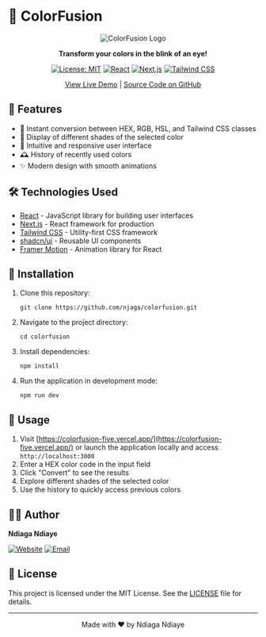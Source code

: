 # 🎨 ColorFusion

<div align="center">

![ColorFusion Logo](https://github.com/njaga/colorfusion/blob/main/app/favicon.ico)

**Transform your colors in the blink of an eye!**

[![License: MIT](https://img.shields.io/badge/License-MIT-yellow.svg)](https://opensource.org/licenses/MIT)
[![React](https://img.shields.io/badge/React-20232A?style=flat&logo=react&logoColor=61DAFB)](https://reactjs.org/)
[![Next.js](https://img.shields.io/badge/Next.js-000000?style=flat&logo=next.js&logoColor=white)](https://nextjs.org/)
[![Tailwind CSS](https://img.shields.io/badge/Tailwind_CSS-38B2AC?style=flat&logo=tailwind-css&logoColor=white)](https://tailwindcss.com/)

[View Live Demo](https://colorfusion-five.vercel.app/) | [Source Code on GitHub](https://github.com/njaga/colorfusion)

</div>

## 🚀 Features

- 🔄 Instant conversion between HEX, RGB, HSL, and Tailwind CSS classes
- 🌈 Display of different shades of the selected color
- 📱 Intuitive and responsive user interface
- 🕰️ History of recently used colors
- ✨ Modern design with smooth animations

## 🛠️ Technologies Used

- [React](https://reactjs.org/) - JavaScript library for building user interfaces
- [Next.js](https://nextjs.org/) - React framework for production
- [Tailwind CSS](https://tailwindcss.com/) - Utility-first CSS framework
- [shadcn/ui](https://ui.shadcn.com/) - Reusable UI components
- [Framer Motion](https://www.framer.com/motion/) - Animation library for React

## 🚀 Installation

1. Clone this repository:
   ```
   git clone https://github.com/njaga/colorfusion.git
   ```
2. Navigate to the project directory:
   ```
   cd colorfusion
   ```
3. Install dependencies:
   ```
   npm install
   ```
4. Run the application in development mode:
   ```
   npm run dev
   ```

## 🎯 Usage

1. Visit [https://colorfusion-five.vercel.app/](https://colorfusion-five.vercel.app/) or launch the application locally and access `http://localhost:3000`
2. Enter a HEX color code in the input field
3. Click "Convert" to see the results
4. Explore different shades of the selected color
5. Use the history to quickly access previous colors

## 👨‍💻 Author

**Ndiaga Ndiaye**

[![Website](https://img.shields.io/badge/Website-ndiagandiaye.com-blue?style=flat-square&logo=google-chrome)](https://ndiagandiaye.com)
[![Email](https://img.shields.io/badge/Email-contact%40ndiagandiaye.com-red?style=flat-square&logo=gmail)](mailto:contact@ndiagandiaye.com)

## 📄 License

This project is licensed under the MIT License. See the [LICENSE](LICENSE) file for details.

---

<div align="center">

Made with ❤️ by Ndiaga Ndiaye

</div>
